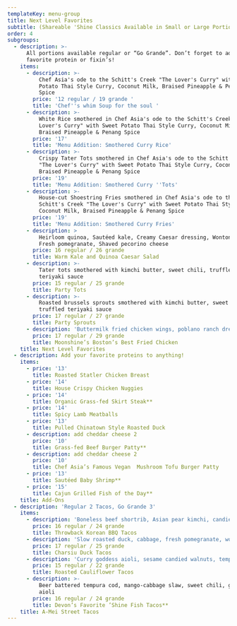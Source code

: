 ```yaml
---
templateKey: menu-group
title: Next Level Favorites
subtitle: (Shareable 'Shine Classics Available in Small or Large Portions)
order: 4
subgroups:
  - description: >-
      All portions available regular or “Go Grande”. Don’t forget to add your
      favorite protein or fixin’s!
    items:
      - description: >-
          Chef Asia's ode to the Schitt's Creek "The Lover's Curry" with Sweet
          Potato Thai Style Curry, Coconut Milk, Braised Pineapple & Penang
          Spice 
        price: '12 regular / 19 grande '
        title: 'Chef''s whim Soup for the soul '
      - description: >-
          White Rice smothered in Chef Asia's ode to the Schitt's Creek "The
          Lover's Curry" with Sweet Potato Thai Style Curry, Coconut Milk,
          Braised Pineapple & Penang Spice
        price: '17'
        title: 'Menu Addition: Smothered Curry Rice'
      - description: >-
          Crispy Tater Tots smothered in Chef Asia's ode to the Schitt's Creek
          "The Lover's Curry" with Sweet Potato Thai Style Curry, Coconut Milk,
          Braised Pineapple & Penang Spice
        price: '19'
        title: 'Menu Addition: Smothered Curry ''Tots'
      - description: >-
          House-cut Shoestring Fries smothered in Chef Asia's ode to the
          Schitt's Creek "The Lover's Curry" with Sweet Potato Thai Style Curry,
          Coconut Milk, Braised Pineapple & Penang Spice
        price: '19'
        title: 'Menu Addition: Smothered Curry Fries'
      - description: >
          Heirloom quinoa, Sautéed kale, Creamy Caesar dressing, Wonton crisps,
          Fresh pomegranate, Shaved pecorino cheese
        price: 16 regular / 26 grande
        title: Warm Kale and Quinoa Caesar Salad
      - description: >-
          Tater tots smothered with kimchi butter, sweet chili, truffled
          teriyaki sauce
        price: 15 regular / 25 grande
        title: Party Tots
      - description: >-
          Roasted brussels sprouts smothered with kimchi butter, sweet chili,
          truffled teriyaki sauce
        price: 17 regular / 27 grande
        title: Party Sprouts
      - description: 'Buttermilk fried chicken wings, poblano ranch dressing '
        price: 17 regular / 29 grande
        title: Moonshine’s Boston’s Best Fried Chicken
    title: Next Level Favorites
  - description: Add your favorite proteins to anything!
    items:
      - price: '13'
        title: Roasted Statler Chicken Breast
      - price: '14'
        title: House Crispy Chicken Nuggies
      - price: '14'
        title: Organic Grass-fed Skirt Steak**
      - price: '14'
        title: Spicy Lamb Meatballs
      - price: '13'
        title: Pulled Chinatown Style Roasted Duck
      - description: add cheddar cheese 2
        price: '10'
        title: Grass-fed Beef Burger Patty**
      - description: add cheddar cheese 2
        price: '10'
        title: Chef Asia’s Famous Vegan  Mushroom Tofu Burger Patty
      - price: '13'
        title: Sautéed Baby Shrimp**
      - price: '15'
        title: Cajun Grilled Fish of the Day**
    title: Add-Ons
  - description: 'Regular 2 Tacos, Go Grande 3'
    items:
      - description: 'Boneless beef shortrib, Asian pear kimchi, candied ginger aioli'
        price: 16 regular / 24 grande
        title: Throwback Korean BBQ Tacos
      - description: 'Slow roasted duck, cabbage, fresh pomegranate, wonton crisps'
        price: 17 regular / 25 grande
        title: Charsiu Duck Tacos
      - description: 'Curry goddess aioli, sesame candied walnuts, tempura crunchies'
        price: 15 regular / 22 grande
        title: Roasted Cauliflower Tacos
      - description: >-
          Beer battered tempura cod, mango-cabbage slaw, sweet chili, ginger
          aioli
        price: 16 regular / 24 grande
        title: Devon’s Favorite ’Shine Fish Tacos**
    title: A-Mei Street Tacos
---
```


